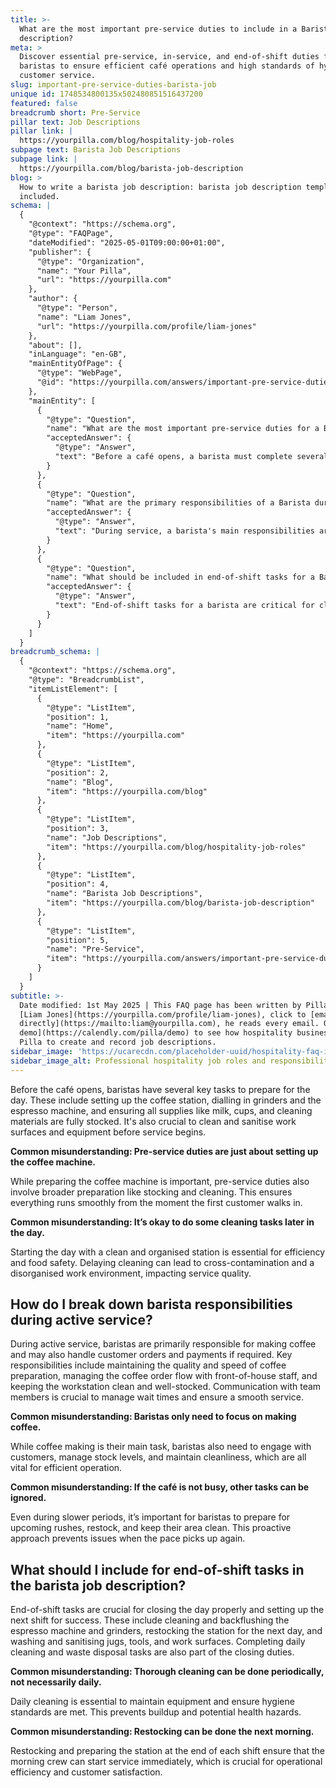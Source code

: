 ```yaml
---
title: >-
  What are the most important pre-service duties to include in a Barista job
  description?
meta: >
  Discover essential pre-service, in-service, and end-of-shift duties for
  baristas to ensure efficient café operations and high standards of hygiene and
  customer service.
slug: important-pre-service-duties-barista-job
unique id: 1748534800135x502480851516437200
featured: false
breadcrumb short: Pre-Service
pillar text: Job Descriptions
pillar link: |
  https://yourpilla.com/blog/hospitality-job-roles
subpage text: Barista Job Descriptions
subpage link: |
  https://yourpilla.com/blog/barista-job-description
blog: >
  How to write a barista job description: barista job description template
  included.
schema: |
  {
    "@context": "https://schema.org",
    "@type": "FAQPage",
    "dateModified": "2025-05-01T09:00:00+01:00",
    "publisher": {
      "@type": "Organization",
      "name": "Your Pilla",
      "url": "https://yourpilla.com"
    },
    "author": {
      "@type": "Person",
      "name": "Liam Jones",
      "url": "https://yourpilla.com/profile/liam-jones"
    },
    "about": [],
    "inLanguage": "en-GB",
    "mainEntityOfPage": {
      "@type": "WebPage",
      "@id": "https://yourpilla.com/answers/important-pre-service-duties-barista-job"
    },
    "mainEntity": [
      {
        "@type": "Question",
        "name": "What are the most important pre-service duties for a Barista?",
        "acceptedAnswer": {
          "@type": "Answer",
          "text": "Before a café opens, a barista must complete several key pre-service tasks to prepare for the day. These include setting up the coffee station, dialling in the espresso machine and grinders, and ensuring all supplies such as milk, cups, and cleaning materials are fully stocked. It is also essential to clean and sanitise work surfaces and equipment before service starts."
        }
      },
      {
        "@type": "Question",
        "name": "What are the primary responsibilities of a Barista during service?",
        "acceptedAnswer": {
          "@type": "Answer",
          "text": "During service, a barista's main responsibilities are preparing coffee and handling customer orders and payments, if required. This role entails maintaining the quality and speed of coffee service, managing the flow of coffee orders in coordination with front-of-house staff, and keeping the workstation clean and well-stocked. Effective communication with team members is essential to manage wait times and ensure seamless service."
        }
      },
      {
        "@type": "Question",
        "name": "What should be included in end-of-shift tasks for a Barista?",
        "acceptedAnswer": {
          "@type": "Answer",
          "text": "End-of-shift tasks for a barista are critical for closing the day properly and preparing for the next shift. These include cleaning and backflushing the espresso machine and grinders, restocking the station for the next day, and washing and sanitising milk jugs, tools, and work surfaces. It is also important to complete daily cleaning and waste disposal tasks at the end of each day."
        }
      }
    ]
  }
breadcrumb_schema: |
  {
    "@context": "https://schema.org",
    "@type": "BreadcrumbList",
    "itemListElement": [
      {
        "@type": "ListItem",
        "position": 1,
        "name": "Home",
        "item": "https://yourpilla.com"
      },
      {
        "@type": "ListItem",
        "position": 2,
        "name": "Blog",
        "item": "https://yourpilla.com/blog"
      },
      {
        "@type": "ListItem",
        "position": 3,
        "name": "Job Descriptions",
        "item": "https://yourpilla.com/blog/hospitality-job-roles"
      },
      {
        "@type": "ListItem",
        "position": 4,
        "name": "Barista Job Descriptions",
        "item": "https://yourpilla.com/blog/barista-job-description"
      },
      {
        "@type": "ListItem",
        "position": 5,
        "name": "Pre-Service",
        "item": "https://yourpilla.com/answers/important-pre-service-duties-barista-job"
      }
    ]
  }
subtitle: >-
  Date modified: 1st May 2025 | This FAQ page has been written by Pilla Founder,
  [Liam Jones](https://yourpilla.com/profile/liam-jones), click to [email Liam
  directly](https://mailto:liam@yourpilla.com), he reads every email. Or [book a
  demo](https://calendly.com/pilla/demo) to see how hospitality businesses use
  Pilla to create and record job descriptions.
sidebar_image: 'https://ucarecdn.com/placeholder-uuid/hospitality-faq-image.jpg'
sidebar_image_alt: Professional hospitality job roles and responsibilities
---
```

Before the café opens, baristas have several key tasks to prepare for the day. These include setting up the coffee station, dialling in grinders and the espresso machine, and ensuring all supplies like milk, cups, and cleaning materials are fully stocked. It's also crucial to clean and sanitise work surfaces and equipment before service begins.

**Common misunderstanding: Pre-service duties are just about setting up the coffee machine.**

While preparing the coffee machine is important, pre-service duties also involve broader preparation like stocking and cleaning. This ensures everything runs smoothly from the moment the first customer walks in.

**Common misunderstanding: It’s okay to do some cleaning tasks later in the day.**

Starting the day with a clean and organised station is essential for efficiency and food safety. Delaying cleaning can lead to cross-contamination and a disorganised work environment, impacting service quality.

## How do I break down barista responsibilities during active service?

During active service, baristas are primarily responsible for making coffee and may also handle customer orders and payments if required. Key responsibilities include maintaining the quality and speed of coffee preparation, managing the coffee order flow with front-of-house staff, and keeping the workstation clean and well-stocked. Communication with team members is crucial to manage wait times and ensure a smooth service.

**Common misunderstanding: Baristas only need to focus on making coffee.**

While coffee making is their main task, baristas also need to engage with customers, manage stock levels, and maintain cleanliness, which are all vital for efficient operation.

**Common misunderstanding: If the café is not busy, other tasks can be ignored.**

Even during slower periods, it’s important for baristas to prepare for upcoming rushes, restock, and keep their area clean. This proactive approach prevents issues when the pace picks up again.

## What should I include for end-of-shift tasks in the barista job description?

End-of-shift tasks are crucial for closing the day properly and setting up the next shift for success. These include cleaning and backflushing the espresso machine and grinders, restocking the station for the next day, and washing and sanitising jugs, tools, and work surfaces. Completing daily cleaning and waste disposal tasks are also part of the closing duties.

**Common misunderstanding: Thorough cleaning can be done periodically, not necessarily daily.**

Daily cleaning is essential to maintain equipment and ensure hygiene standards are met. This prevents buildup and potential health hazards.

**Common misunderstanding: Restocking can be done the next morning.**

Restocking and preparing the station at the end of each shift ensure that the morning crew can start service immediately, which is crucial for operational efficiency and customer satisfaction.
